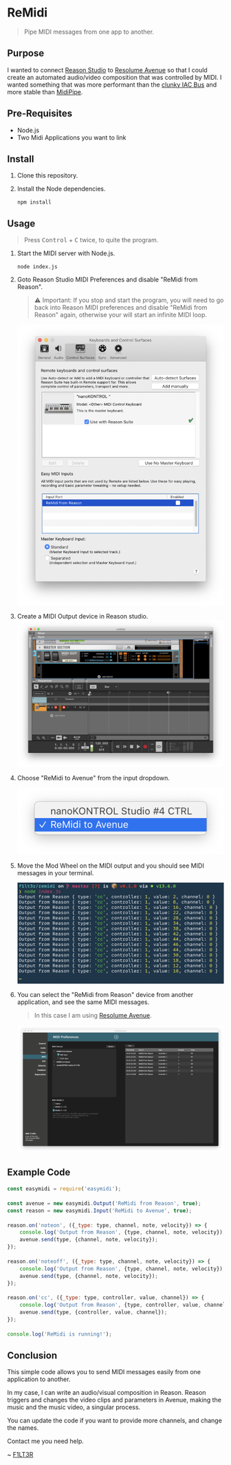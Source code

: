 # ReMidi

> Pipe MIDI messages from one app to another.

## Purpose

I wanted to connect [Reason Studio](https://www.reasonstudios.com/) to [Resolume Avenue](https://resolume.com/) so that I could create an automated audio/video composition that was controlled by MIDI. I wanted something that was more performant than the [clunky IAC Bus](https://www.logicprohelp.com/forum/viewtopic.php?t=139225) and more stable than [MidiPipe](http://www.subtlesoft.square7.net/MidiPipe.html).

## Pre-Requisites

- Node.js
- Two Midi Applications you want to link

## Install

1. Clone this repository.
1. Install the Node dependencies.

    ```shell
    npm install
    ```

## Usage

> Press <kbd>Control</kbd> + <kbd>C</kbd> twice, to quite the program.

1. Start the MIDI server with Node.js.

    ```shell
    node index.js
    ```

1. Goto Reason Studio MIDI Preferences and disable "ReMidi from Reason".

    > ⚠️ Important: If you stop and start the program, you will need to go back into Reason MIDI preferences and disable "ReMidi from Reason" again, otherwise your will start an infinite MIDI loop.

    ![Disable ReMidi from Reason](./img/Disable-ReMidi-from-Reason.png)

2. Create a MIDI Output device in Reason studio.
     ![Create Midi Output Device](./img/Create-Midi-Output-Device.png)

3. Choose "ReMidi to Avenue" from the input dropdown.

     ![Choose ReMidi to Avenue](./img/Choose-ReMidi-to-Avenue.png)

4. Move the Mod Wheel on the MIDI output and you should see MIDI messages in your terminal.

    ![MIDI Output Messages.png](./img/MIDI-Output-Messages.png)

5. You can select the "ReMidi from Reason" device from another application, and see the same MIDI messages.

    > In this case I am using [Resolume Avenue](https://resolume.com/).

    ![MIDI-Input-Avenue.png](./img/MIDI-Input-Avenue.png)

## Example Code

```js
const easymidi = require('easymidi');

const avenue = new easymidi.Output('ReMidi from Reason', true);
const reason = new easymidi.Input('ReMidi to Avenue', true);

reason.on('noteon', ({_type: type, channel, note, velocity}) => {
	console.log('Output from Reason', {type, channel, note, velocity});
	avenue.send(type, {channel, note, velocity});
});

reason.on('noteoff', ({_type: type, channel, note, velocity}) => {
	console.log('Output from Reason', {type, channel, note, velocity});
	avenue.send(type, {channel, note, velocity});
});

reason.on('cc', ({_type: type, controller, value, channel}) => {
	console.log('Output from Reason', {type, controller, value, channel});
	avenue.send(type, {controller, value, channel});
});

console.log('ReMidi is running!');
```

## Conclusion

This simple code allows you to send MIDI messages easily from one application to another.

In my case, I can write an audio/visual composition in Reason. Reason triggers and changes the video clips and parameters in Avenue, making the music and the music video, a singular process.

You can update the code if you want to provide more channels, and change the names.

Contact me you need help.

~ [F1LT3R](https://f1lt3r.io)
